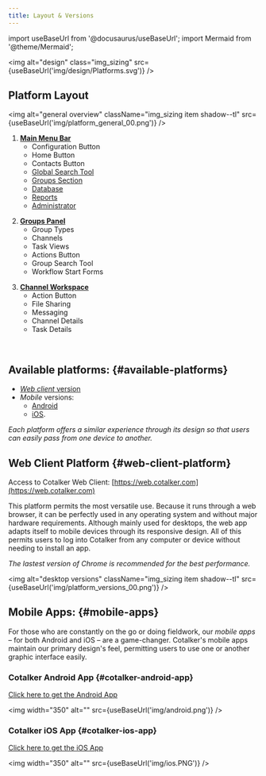 ```yaml
---
title: Layout & Versions
---
```

import useBaseUrl from '@docusaurus/useBaseUrl'; 
import Mermaid from '@theme/Mermaid';


<img alt="design" class="img_sizing" src={useBaseUrl('img/design/Platforms.svg')} />


<div className="alert alert--secondary">
<div className="container">
<div className="row">
<div className="col col--12">

## Platform Layout

<img alt="general overview" className="img_sizing item shadow--tl" src={useBaseUrl('img/platform_general_00.png')} />
<br/>

</div>
</div>

<div className="row">
<div className="col col--4">

1. [**Main Menu Bar**](/docs/documentation/client/main_menu)
    - Configuration Button
    - Home Button
    - Contacts Button
    - [Global Search Tool](/docs/documentation/client/client_search#global-search)
    - [Groups Section](/docs/documentation/client/groups)
    - [Database](/docs/documentation/client/database)
    - [Reports](/docs/documentation/client/reports)
    - [Administrator](/docs/documentation/admin/admin_overview)

</div>
<div className="col col--4">

2. [**Groups Panel**](/docs/documentation/client/groups)
    - Group Types
    - Channels
    - Task Views
    - Actions Button
    - Group Search Tool
    - Workflow Start Forms

</div>
<div className="col col--4">

3. [**Channel Workspace**](/docs/documentation/client/channels)
    - Action Button
    - File Sharing
    - Messaging
    - Channel Details
    - Task Details

</div>

</div>

</div>
</div>
<br/>


## Available platforms: {#available-platforms}
- [*Web client* version](#web-client-platform) 
- *Mobile* versions:
  - [Android](#mobile-apps)
  - [iOS](#cotalker-ios-app). 
  
_Each platform offers a similar experience through its design so that users can easily pass from one device to another._



## Web Client Platform {#web-client-platform}
Access to Cotalker Web Client: [https://web.cotalker.com](https://web.cotalker.com)

This platform permits the most versatile use. Because it runs through a web browser, it can be perfectly used in any operating system and without major hardware requirements. Although mainly used for desktops, the web app adapts itself to mobile devices through its responsive design. All of this permits users to log into Cotalker from any computer or device without needing to install an app.

*The lastest version of Chrome is recommended for the best performance.*

<img alt="desktop versions" className="img_sizing item shadow--tl" src={useBaseUrl('img/platform_versions_00.png')} />
<br/>




## Mobile Apps: {#mobile-apps}

For those who are constantly on the go or doing fieldwork, our _mobile apps_ – for both Android and iOS – are a game-changer. Cotalker's mobile apps maintain our primary design's feel, permitting users to use one or another graphic interface easily.


### Cotalker Android App {#cotalker-android-app}
[Click here to get the Android App](https://play.google.com/store/apps/details?id=com.cotalker.android)

<img width="350" alt="" src={useBaseUrl('img/android.png')} />

### Cotalker iOS App {#cotalker-ios-app}
[Click here to get the iOS App](https://apps.apple.com/cl/app/cotalker/id1121103618)

<img width="350" alt="" src={useBaseUrl('img/ios.PNG')} />
